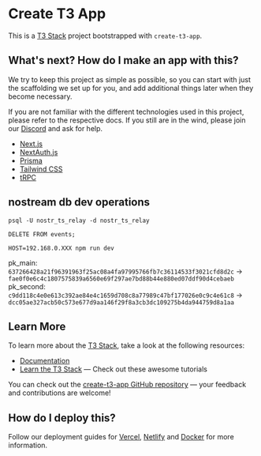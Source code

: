 # Create T3 App

This is a [T3 Stack](https://create.t3.gg/) project bootstrapped with `create-t3-app`.

## What's next? How do I make an app with this?

We try to keep this project as simple as possible, so you can start with just the scaffolding we set up for you, and add additional things later when they become necessary.

If you are not familiar with the different technologies used in this project, please refer to the respective docs. If you still are in the wind, please join our [Discord](https://t3.gg/discord) and ask for help.

- [Next.js](https://nextjs.org)
- [NextAuth.js](https://next-auth.js.org)
- [Prisma](https://prisma.io)
- [Tailwind CSS](https://tailwindcss.com)
- [tRPC](https://trpc.io)

## nostream db dev operations

`psql -U nostr_ts_relay -d nostr_ts_relay`

`DELETE FROM events;`

`HOST=192.168.0.XXX npm run dev`

pk_main: `637266428a21f96391963f25ac08a4fa97995766fb7c36114533f3021cfd8d2c` -> `fae0f0e6c4c1807575839a6560e69f297ae7bd88b44e880ed07ddf90d4cebaeb`
pk_second: `c9dd118c4e0e613c392ae84e4c1659d708c8a77989c47bf177026e0c9c4e61c8` -> `dcc05ae327acb50c573e677d9aa146f29f8a3cb3dc109275b4da944759d8a1aa`

## Learn More

To learn more about the [T3 Stack](https://create.t3.gg/), take a look at the following resources:

- [Documentation](https://create.t3.gg/)
- [Learn the T3 Stack](https://create.t3.gg/en/faq#what-learning-resources-are-currently-available) — Check out these awesome tutorials

You can check out the [create-t3-app GitHub repository](https://github.com/t3-oss/create-t3-app) — your feedback and contributions are welcome!

## How do I deploy this?

Follow our deployment guides for [Vercel](https://create.t3.gg/en/deployment/vercel), [Netlify](https://create.t3.gg/en/deployment/netlify) and [Docker](https://create.t3.gg/en/deployment/docker) for more information.
